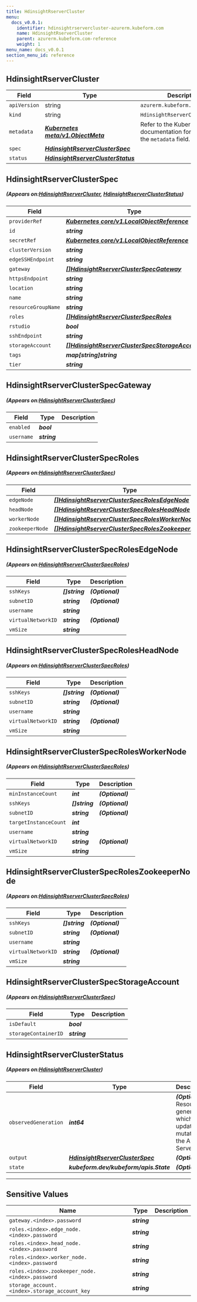 ```yaml
---
title: HdinsightRserverCluster
menu:
  docs_v0.0.1:
    identifier: hdinsightrservercluster-azurerm.kubeform.com
    name: HdinsightRserverCluster
    parent: azurerm.kubeform.com-reference
    weight: 1
menu_name: docs_v0.0.1
section_menu_id: reference
---
```


## HdinsightRserverCluster
| Field | Type | Description |
| ------ | ----- | ----------- |
| `apiVersion` | string | `azurerm.kubeform.com/v1alpha1` |
|    `kind` | string | `HdinsightRserverCluster` |
| `metadata` | ***[Kubernetes meta/v1.ObjectMeta](https://kubernetes.io/docs/reference/generated/kubernetes-api/v1.13/#objectmeta-v1-meta)***|Refer to the Kubernetes API documentation for the fields of the `metadata` field.|
| `spec` | ***[HdinsightRserverClusterSpec](#HdinsightRserverClusterSpec)***||
| `status` | ***[HdinsightRserverClusterStatus](#HdinsightRserverClusterStatus)***||
## HdinsightRserverClusterSpec
##### (Appears on:[HdinsightRserverCluster](#HdinsightRserverCluster), [HdinsightRserverClusterStatus](#HdinsightRserverClusterStatus))
| Field | Type | Description |
| ------ | ----- | ----------- |
| `providerRef` | ***[Kubernetes core/v1.LocalObjectReference](https://kubernetes.io/docs/reference/generated/kubernetes-api/v1.13/#localobjectreference-v1-core)***||
| `id` | ***string***||
| `secretRef` | ***[Kubernetes core/v1.LocalObjectReference](https://kubernetes.io/docs/reference/generated/kubernetes-api/v1.13/#localobjectreference-v1-core)***||
| `clusterVersion` | ***string***||
| `edgeSSHEndpoint` | ***string***| ***(Optional)*** |
| `gateway` | ***[[]HdinsightRserverClusterSpecGateway](#HdinsightRserverClusterSpecGateway)***||
| `httpsEndpoint` | ***string***| ***(Optional)*** |
| `location` | ***string***||
| `name` | ***string***||
| `resourceGroupName` | ***string***||
| `roles` | ***[[]HdinsightRserverClusterSpecRoles](#HdinsightRserverClusterSpecRoles)***||
| `rstudio` | ***bool***||
| `sshEndpoint` | ***string***| ***(Optional)*** |
| `storageAccount` | ***[[]HdinsightRserverClusterSpecStorageAccount](#HdinsightRserverClusterSpecStorageAccount)***||
| `tags` | ***map[string]string***| ***(Optional)*** |
| `tier` | ***string***||
## HdinsightRserverClusterSpecGateway
##### (Appears on:[HdinsightRserverClusterSpec](#HdinsightRserverClusterSpec))
| Field | Type | Description |
| ------ | ----- | ----------- |
| `enabled` | ***bool***||
| `username` | ***string***||
## HdinsightRserverClusterSpecRoles
##### (Appears on:[HdinsightRserverClusterSpec](#HdinsightRserverClusterSpec))
| Field | Type | Description |
| ------ | ----- | ----------- |
| `edgeNode` | ***[[]HdinsightRserverClusterSpecRolesEdgeNode](#HdinsightRserverClusterSpecRolesEdgeNode)***||
| `headNode` | ***[[]HdinsightRserverClusterSpecRolesHeadNode](#HdinsightRserverClusterSpecRolesHeadNode)***||
| `workerNode` | ***[[]HdinsightRserverClusterSpecRolesWorkerNode](#HdinsightRserverClusterSpecRolesWorkerNode)***||
| `zookeeperNode` | ***[[]HdinsightRserverClusterSpecRolesZookeeperNode](#HdinsightRserverClusterSpecRolesZookeeperNode)***||
## HdinsightRserverClusterSpecRolesEdgeNode
##### (Appears on:[HdinsightRserverClusterSpecRoles](#HdinsightRserverClusterSpecRoles))
| Field | Type | Description |
| ------ | ----- | ----------- |
| `sshKeys` | ***[]string***| ***(Optional)*** |
| `subnetID` | ***string***| ***(Optional)*** |
| `username` | ***string***||
| `virtualNetworkID` | ***string***| ***(Optional)*** |
| `vmSize` | ***string***||
## HdinsightRserverClusterSpecRolesHeadNode
##### (Appears on:[HdinsightRserverClusterSpecRoles](#HdinsightRserverClusterSpecRoles))
| Field | Type | Description |
| ------ | ----- | ----------- |
| `sshKeys` | ***[]string***| ***(Optional)*** |
| `subnetID` | ***string***| ***(Optional)*** |
| `username` | ***string***||
| `virtualNetworkID` | ***string***| ***(Optional)*** |
| `vmSize` | ***string***||
## HdinsightRserverClusterSpecRolesWorkerNode
##### (Appears on:[HdinsightRserverClusterSpecRoles](#HdinsightRserverClusterSpecRoles))
| Field | Type | Description |
| ------ | ----- | ----------- |
| `minInstanceCount` | ***int***| ***(Optional)*** |
| `sshKeys` | ***[]string***| ***(Optional)*** |
| `subnetID` | ***string***| ***(Optional)*** |
| `targetInstanceCount` | ***int***||
| `username` | ***string***||
| `virtualNetworkID` | ***string***| ***(Optional)*** |
| `vmSize` | ***string***||
## HdinsightRserverClusterSpecRolesZookeeperNode
##### (Appears on:[HdinsightRserverClusterSpecRoles](#HdinsightRserverClusterSpecRoles))
| Field | Type | Description |
| ------ | ----- | ----------- |
| `sshKeys` | ***[]string***| ***(Optional)*** |
| `subnetID` | ***string***| ***(Optional)*** |
| `username` | ***string***||
| `virtualNetworkID` | ***string***| ***(Optional)*** |
| `vmSize` | ***string***||
## HdinsightRserverClusterSpecStorageAccount
##### (Appears on:[HdinsightRserverClusterSpec](#HdinsightRserverClusterSpec))
| Field | Type | Description |
| ------ | ----- | ----------- |
| `isDefault` | ***bool***||
| `storageContainerID` | ***string***||
## HdinsightRserverClusterStatus
##### (Appears on:[HdinsightRserverCluster](#HdinsightRserverCluster))
| Field | Type | Description |
| ------ | ----- | ----------- |
| `observedGeneration` | ***int64***| ***(Optional)*** Resource generation, which is updated on mutation by the API Server.|
| `output` | ***[HdinsightRserverClusterSpec](#HdinsightRserverClusterSpec)***| ***(Optional)*** |
| `state` | ***kubeform.dev/kubeform/apis.State***| ***(Optional)*** |
---
## Sensitive Values
| Name | Type | Description |
|------|------|-------------|
| `gateway.<index>.password` | ***string*** ||
| `roles.<index>.edge_node.<index>.password` | ***string*** ||
| `roles.<index>.head_node.<index>.password` | ***string*** ||
| `roles.<index>.worker_node.<index>.password` | ***string*** ||
| `roles.<index>.zookeeper_node.<index>.password` | ***string*** ||
| `storage_account.<index>.storage_account_key` | ***string*** ||
